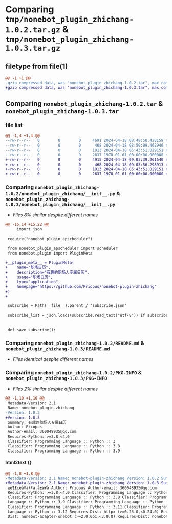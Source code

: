# Comparing `tmp/nonebot_plugin_zhichang-1.0.2.tar.gz` & `tmp/nonebot_plugin_zhichang-1.0.3.tar.gz`

## filetype from file(1)

```diff
@@ -1 +1 @@
-gzip compressed data, was "nonebot_plugin_zhichang-1.0.2.tar", max compression
+gzip compressed data, was "nonebot_plugin_zhichang-1.0.3.tar", max compression
```

## Comparing `nonebot_plugin_zhichang-1.0.2.tar` & `nonebot_plugin_zhichang-1.0.3.tar`

### file list

```diff
@@ -1,4 +1,4 @@
--rw-r--r--   0        0        0     4691 2024-04-18 08:49:50.428159 nonebot_plugin_zhichang-1.0.2/nonebot_plugin_zhichang/__init__.py
--rw-r--r--   0        0        0      468 2024-04-18 08:50:09.462946 nonebot_plugin_zhichang-1.0.2/pyproject.toml
--rw-r--r--   0        0        0     1913 2024-04-18 05:43:51.029151 nonebot_plugin_zhichang-1.0.2/README.md
--rw-r--r--   0        0        0     2637 1970-01-01 00:00:00.000000 nonebot_plugin_zhichang-1.0.2/PKG-INFO
+-rw-r--r--   0        0        0     4915 2024-04-18 09:03:39.261540 nonebot_plugin_zhichang-1.0.3/nonebot_plugin_zhichang/__init__.py
+-rw-r--r--   0        0        0      468 2024-04-18 09:03:56.298913 nonebot_plugin_zhichang-1.0.3/pyproject.toml
+-rw-r--r--   0        0        0     1913 2024-04-18 05:43:51.029151 nonebot_plugin_zhichang-1.0.3/README.md
+-rw-r--r--   0        0        0     2637 1970-01-01 00:00:00.000000 nonebot_plugin_zhichang-1.0.3/PKG-INFO
```

### Comparing `nonebot_plugin_zhichang-1.0.2/nonebot_plugin_zhichang/__init__.py` & `nonebot_plugin_zhichang-1.0.3/nonebot_plugin_zhichang/__init__.py`

 * *Files 8% similar despite different names*

```diff
@@ -15,14 +15,22 @@
     import json
 
 require("nonebot_plugin_apscheduler")
 
 from nonebot_plugin_apscheduler import scheduler
 from nonebot.plugin import PluginMeta
 
+__plugin_meta__ = PluginMeta(
+    name="职场日历",
+    description="有趣的职场人专属日历",
+    usage="职场日历",
+    type="application",
+    homepage="https://github.com/Priopus/nonebot-plugin-zhichang"
+)
+
 
 subscribe = Path(__file__).parent / "subscribe.json"
 
 subscribe_list = json.loads(subscribe.read_text("utf-8")) if subscribe.is_file() else {}
 
 
 def save_subscribe():
```

### Comparing `nonebot_plugin_zhichang-1.0.2/README.md` & `nonebot_plugin_zhichang-1.0.3/README.md`

 * *Files identical despite different names*

### Comparing `nonebot_plugin_zhichang-1.0.2/PKG-INFO` & `nonebot_plugin_zhichang-1.0.3/PKG-INFO`

 * *Files 2% similar despite different names*

```diff
@@ -1,10 +1,10 @@
 Metadata-Version: 2.1
 Name: nonebot-plugin-zhichang
-Version: 1.0.2
+Version: 1.0.3
 Summary: 有趣的职场人专属日历
 Author: Priopus
 Author-email: 360048935@qq.com
 Requires-Python: >=3.8,<4.0
 Classifier: Programming Language :: Python :: 3
 Classifier: Programming Language :: Python :: 3.8
 Classifier: Programming Language :: Python :: 3.9
```

#### html2text {}

```diff
@@ -1,8 +1,8 @@
-Metadata-Version: 2.1 Name: nonebot-plugin-zhichang Version: 1.0.2 Summary:
+Metadata-Version: 2.1 Name: nonebot-plugin-zhichang Version: 1.0.3 Summary:
 æè¶£çèåºäººä¸å±æ¥å Author: Priopus Author-email: 360048935@qq.com
 Requires-Python: >=3.8,<4.0 Classifier: Programming Language :: Python :: 3
 Classifier: Programming Language :: Python :: 3.8 Classifier: Programming
 Language :: Python :: 3.9 Classifier: Programming Language :: Python :: 3.10
 Classifier: Programming Language :: Python :: 3.11 Classifier: Programming
 Language :: Python :: 3.12 Requires-Dist: httpx (>=0.23.0,<0.24.0) Requires-
 Dist: nonebot-adapter-onebot (>=2.0.0b1,<3.0.0) Requires-Dist: nonebot-plugin-
```

